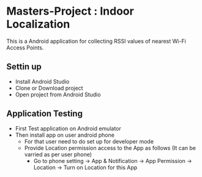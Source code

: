 # Masters-Project : Indoor Localization
This is a Android application for collecting RSSI values of nearest Wi-Fi Access Points.

## Settin up

- Install Android Studio
- Clone or Download project
- Open project from Android Studio 

## Application Testing
- First Test application on Android emulator
- Then install app on user android phone
  - For that user need to do set up for developer mode
  - Provide Location permission access to the App as follows (It can be varried as per user phone)
    - Go to phone setting -> App & Notification -> App Permission -> Location -> Turn on Location for this App


